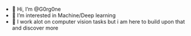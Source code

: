 - 👋 Hi, I’m @G0rg0ne 
- 👀 I’m interested in Machine/Deep learning
- 🌱 I work alot on computer vision tasks but i am here to build upon that and discover more

<!---
G0rg0ne/G0rg0ne is a ✨ special ✨ repository because its `README.md` (this file) appears on your GitHub profile.
You can click the Preview link to take a look at your changes.
--->
